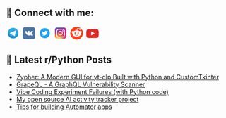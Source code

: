 ## 🔎 Connect with me:
[<img src="https://github.com/bullbesh/bullbesh/blob/main/images/Telegram.png" width="32" height="32" />](https://t.me/bullbesh)
[<img src="https://github.com/bullbesh/bullbesh/blob/main/images/VK.png" width="32" height="32" />](https://vk.com/bullbesh)
[<img src="https://github.com/bullbesh/bullbesh/blob/main/images/Twitter.png" width="32" height="32" />](https://twitter.com/bullbesh1)
[<img src="https://github.com/bullbesh/bullbesh/blob/main/images/Instagram.png" width="32" height="32" />](https://www.instagram.com/bullbesh)
[<img src="https://github.com/bullbesh/bullbesh/blob/main/images/Reddit.png" width="32" height="32" />](https://www.reddit.com/user/bullbesh)
[<img src="https://github.com/bullbesh/bullbesh/blob/main/images/YouTube.png" width="32" height="32" />](https://www.youtube.com/channel/UCtfjRs6uzgq5mfm8S06WTcg)

## 📕 Latest r/Python Posts
<!-- BLOG-POST-LIST:START -->
- [Zypher: A Modern GUI for yt-dlp Built with Python and CustomTkinter](https://www.reddit.com/r/Python/comments/1mvpqx0/zypher_a_modern_gui_for_ytdlp_built_with_python/)
- [GrapeQL - A GraphQL Vulnerability Scanner](https://www.reddit.com/r/Python/comments/1mvp8l9/grapeql_a_graphql_vulnerability_scanner/)
- [Vibe Coding Experiment Failures &lpar;with Python code&rpar;](https://www.reddit.com/r/Python/comments/1mvmiia/vibe_coding_experiment_failures_with_python_code/)
- [My open source AI activity tracker project](https://www.reddit.com/r/Python/comments/1mvl04x/my_open_source_ai_activity_tracker_project/)
- [Tips for building Automator apps](https://www.reddit.com/r/Python/comments/1mvjnsn/tips_for_building_automator_apps/)
<!-- BLOG-POST-LIST:END -->
